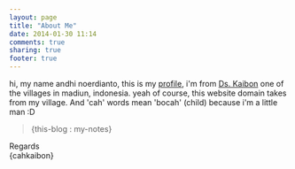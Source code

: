 ```yaml
---
layout: page
title: "About Me"
date: 2014-01-30 11:14
comments: true
sharing: true
footer: true
---
```

hi, my name andhi noerdianto, this is my [profile](http://id.linkedin.com/in/andhinoerdianto/), i'm from [Ds. Kaibon](https://maps.google.com/maps?q=kaibon+madiun&hl=en&ll=-7.678415,111.525307&spn=0.043892,0.084543&sll=37.0625,-95.677068&sspn=35.90509,86.572266&hnear=Kaibon,+Geger,+Madiun,+East+Java,+Indonesia&t=m&z=14) one of the villages in madiun, indonesia. yeah of course, this website domain takes from my village. And 'cah' words mean 'bocah' (child) because i'm a little man :D

>{this-blog : my-notes}

Regards<br/>
{cahkaibon}
